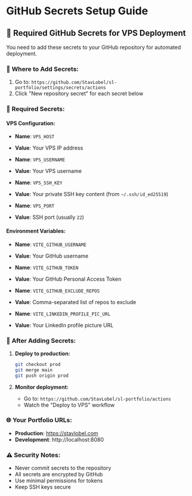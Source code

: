 # GitHub Secrets Setup Guide

## 🔐 Required GitHub Secrets for VPS Deployment

You need to add these secrets to your GitHub repository for automated deployment.

### 📍 **Where to Add Secrets:**
1. Go to: `https://github.com/StavLobel/sl-portfolio/settings/secrets/actions`
2. Click "New repository secret" for each secret below

### 🔑 **Required Secrets:**

#### **VPS Configuration:**
- **Name**: `VPS_HOST`
- **Value**: Your VPS IP address

- **Name**: `VPS_USERNAME`
- **Value**: Your VPS username

- **Name**: `VPS_SSH_KEY`
- **Value**: Your private SSH key content (from `~/.ssh/id_ed25519`)

- **Name**: `VPS_PORT`
- **Value**: SSH port (usually `22`)

#### **Environment Variables:**
- **Name**: `VITE_GITHUB_USERNAME`
- **Value**: Your GitHub username

- **Name**: `VITE_GITHUB_TOKEN`
- **Value**: Your GitHub Personal Access Token

- **Name**: `VITE_GITHUB_EXCLUDE_REPOS`
- **Value**: Comma-separated list of repos to exclude

- **Name**: `VITE_LINKEDIN_PROFILE_PIC_URL`
- **Value**: Your LinkedIn profile picture URL

### 🚀 **After Adding Secrets:**

1. **Deploy to production:**
   ```bash
   git checkout prod
   git merge main
   git push origin prod
   ```

2. **Monitor deployment:**
   - Go to: `https://github.com/StavLobel/sl-portfolio/actions`
   - Watch the "Deploy to VPS" workflow

### 🌐 **Your Portfolio URLs:**
- **Production**: https://stavlobel.com
- **Development**: http://localhost:8080

### ⚠️ **Security Notes:**
- Never commit secrets to the repository
- All secrets are encrypted by GitHub
- Use minimal permissions for tokens
- Keep SSH keys secure 